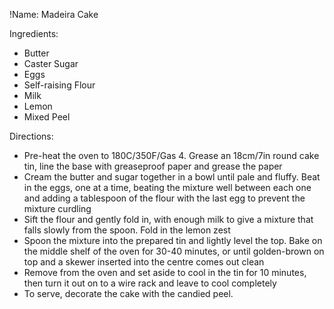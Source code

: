 !Name: Madeira Cake

Ingredients:
- Butter
- Caster Sugar
- Eggs
- Self-raising Flour
- Milk
- Lemon
- Mixed Peel

Directions:
- Pre-heat the oven to 180C/350F/Gas 4. Grease an 18cm/7in round cake tin, line the base with greaseproof paper and grease the paper
- Cream the butter and sugar together in a bowl until pale and fluffy. Beat in the eggs, one at a time, beating the mixture well between each one and adding a tablespoon of the flour with the last egg to prevent the mixture curdling
- Sift the flour and gently fold in, with enough milk to give a mixture that falls slowly from the spoon. Fold in the lemon zest
- Spoon the mixture into the prepared tin and lightly level the top. Bake on the middle shelf of the oven for 30-40 minutes, or until golden-brown on top and a skewer inserted into the centre comes out clean
- Remove from the oven and set aside to cool in the tin for 10 minutes, then turn it out on to a wire rack and leave to cool completely
- To serve, decorate the cake with the candied peel.

